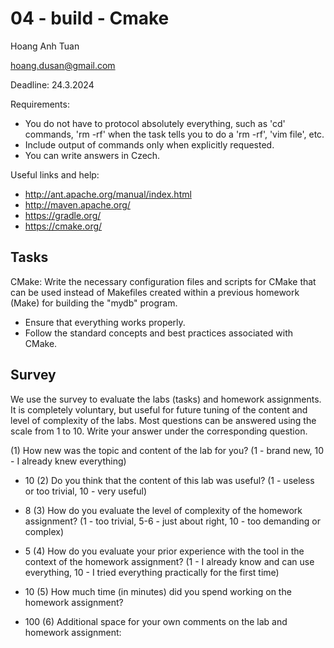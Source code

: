 # 04 - build - Cmake

Hoang Anh Tuan

<hoang.dusan@gmail.com>

Deadline: 24.3.2024

Requirements:

- You do not have to protocol absolutely everything, such as 'cd' commands,
  'rm -rf' when the task tells you to do a 'rm -rf', 'vim file', etc.
- Include output of commands only when explicitly requested.
- You can write answers in Czech.

Useful links and help:

- <http://ant.apache.org/manual/index.html>
- <http://maven.apache.org/>
- <https://gradle.org/>
- <https://cmake.org/>

## Tasks

CMake: Write the necessary configuration files and scripts for CMake that can be used instead of Makefiles created within a previous homework (Make) for building the "mydb" program.

- Ensure that everything works properly.
- Follow the standard concepts and best practices associated with CMake.

## Survey

We use the survey to evaluate the labs (tasks) and homework assignments.
It is completely voluntary, but useful for future tuning of the content and level of complexity of the labs.
Most questions can be answered using the scale from 1 to 10.
Write your answer under the corresponding question.

(1) How new was the topic and content of the lab for you?
     (1 - brand new, 10 - I already knew everything)

- 10
(2) Do you think that the content of this lab was useful?
     (1 - useless or too trivial, 10 - very useful)

- 8
(3) How do you evaluate the level of complexity of the homework assignment?
     (1 - too trivial, 5-6 - just about right, 10 - too demanding or complex)

- 5
(4) How do you evaluate your prior experience with the tool in the context of the homework assignment?
     (1 - I already know and can use everything, 10 - I tried everything practically for the first time)

- 10
(5) How much time (in minutes) did you spend working on the homework assignment?

- 100
(6) Additional space for your own comments on the lab and homework assignment:
